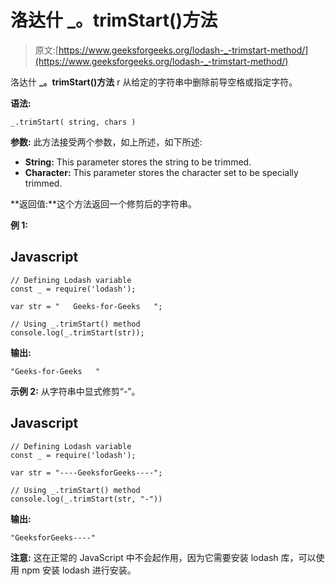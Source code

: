 # 洛达什 _。trimStart()方法

> 原文:[https://www.geeksforgeeks.org/lodash-_-trimstart-method/](https://www.geeksforgeeks.org/lodash-_-trimstart-method/)

洛达什 **_。trimStart()方法** r 从给定的字符串中删除前导空格或指定字符。

**语法:**

```
_.trimStart( string, chars )

```

**参数:** 此方法接受两个参数，如上所述，如下所述:

*   **String:** This parameter stores the string to be trimmed.
*   **Character:** This parameter stores the character set to be specially trimmed.

**返回值:**这个方法返回一个修剪后的字符串。

**例 1:**

## Javascript

```
// Defining Lodash variable
const _ = require('lodash');

var str = "   Geeks-for-Geeks   ";

// Using _.trimStart() method
console.log(_.trimStart(str));
```

**输出:**

```
"Geeks-for-Geeks   "

```

**示例 2:** 从字符串中显式修剪“-”。

## Javascript

```
// Defining Lodash variable
const _ = require('lodash');

var str = "----GeeksforGeeks----";

// Using _.trimStart() method
console.log(_.trimStart(str, "-"))
```

**输出:**

```
"GeeksforGeeks----"

```

**注意:** 这在正常的 JavaScript 中不会起作用，因为它需要安装 lodash 库，可以使用 npm 安装 lodash 进行安装。